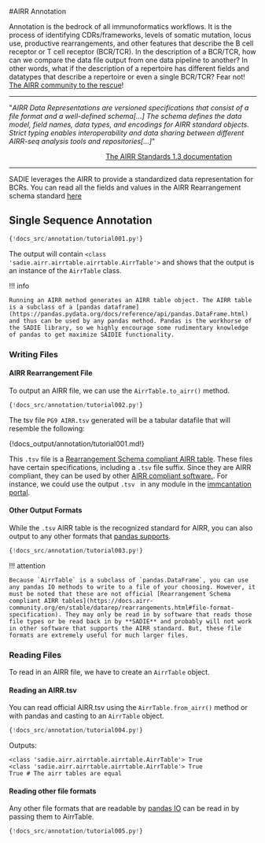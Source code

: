#AIRR Annotation

Annotation is the bedrock of all immunoformatics workflows. It is the process of identifying CDRs/frameworks, levels of somatic mutation, locus use, productive rearrangements, and other features that describe the B cell receptor or T cell receptor (BCR/TCR). In the description of a BCR/TCR, how can we compare the data file output from one data pipeline to another? In other words, what if the description of a repertoire has different fields and datatypes that describe a repertoire or even a single BCR/TCR? Fear not! [The AIRR community to the rescue](https://docs.airr-community.org/en/stable/)!

---

"_AIRR Data Representations are versioned specifications that consist of a file format and a well-defined schema[...] The schema defines the data model, field names, data types, and encodings for AIRR standard objects. Strict typing enables interoperability and data sharing between different AIRR-seq analysis tools and repositories[...]_"

<a href='https://docs.airr-community.org/en/stable/datarep/overview.html'><div style="text-align: right; margin-right: 10%;"> The AIRR Standards 1.3 documentation </div></a>

---

SADIE leverages the AIRR to provide a standardized data representation for BCRs. You can read all the fields and values in the AIRR Rearrangement schema standard [here](https://docs.airr-community.org/en/stable/datarep/rearrangements.html#fields)

## Single Sequence Annotation

```Python
{!docs_src/annotation/tutorial001.py!}

```

The output will contain `<class 'sadie.airr.airrtable.airrtable.AirrTable'>` and shows that the output is an instance of the `AirrTable` class.

!!! info

    Running an AIRR method generates an AIRR table object. The AIRR table is a subclass of a [pandas dataframe](https://pandas.pydata.org/docs/reference/api/pandas.DataFrame.html) and thus can be used by any pandas method. Pandas is the workhorse of the SADIE library, so we highly encourage some rudimentary knowledge of pandas to get maximize SAIDIE functionality.

### Writing Files

#### AIRR Rearrangement File

To output an AIRR file, we can use the `AirrTable.to_airr()` method.

```Python
{!docs_src/annotation/tutorial002.py!}
```

The tsv file `PG9 AIRR.tsv` generated will be a tabular datafile that will resemble the following:

{!docs_output/annotation/tutorial001.md!}

This `.tsv` file is a [Rearrangement Schema compliant AIRR table](https://docs.airr-community.org/en/stable/datarep/rearrangements.html#file-format-specification). These files have certain specifications, including a `.tsv` file suffix. Since they are AIRR compliant, they can be used by other [AIRR compliant software.](https://docs.airr-community.org/en/stable/resources/rearrangement_support.html). For instance, we could use the output `.tsv ` in any module in the [immcantation portal](https://immcantation.readthedocs.io/en/stable/).

#### Other Output Formats

While the `.tsv` AIRR table is the recognized standard for AIRR, you can also output to any other formats that [pandas supports](https://pandas.pydata.org/pandas-docs/stable/user_guide/io.html).

```Python
{!docs_src/annotation/tutorial003.py!}
```

!!! attention

    Because `AirrTable` is a subclass of `pandas.DataFrame`, you can use any pandas IO methods to write to a file of your choosing. However, it must be noted that these are not official [Rearrangement Schema compliant AIRR tables](https://docs.airr-community.org/en/stable/datarep/rearrangements.html#file-format-specification). They may only be read in by software that reads those file types or be read back in by **SADIE** and probably will not work in other software that supports the AIRR standard. But, these file formats are extremely useful for much larger files.

### Reading Files

To read in an AIRR file, we have to create an `AirrTable` object.

#### Reading an AIRR.tsv

You can read official AIRR.tsv using the `AirrTable.from_airr()` method or with pandas and casting to an `AirrTable` object.

```Python
{!docs_src/annotation/tutorial004.py!}
```

Outputs:

```output
<class 'sadie.airr.airrtable.airrtable.AirrTable'> True
<class 'sadie.airr.airrtable.airrtable.AirrTable'> True
True # The airr tables are equal
```

#### Reading other file formats

Any other file formats that are readable by [pandas IO](https://pandas.pydata.org/pandas-docs/stable/user_guide/io.html) can be read in by passing them to AirrTable.

```Python
{!docs_src/annotation/tutorial005.py!}
```

